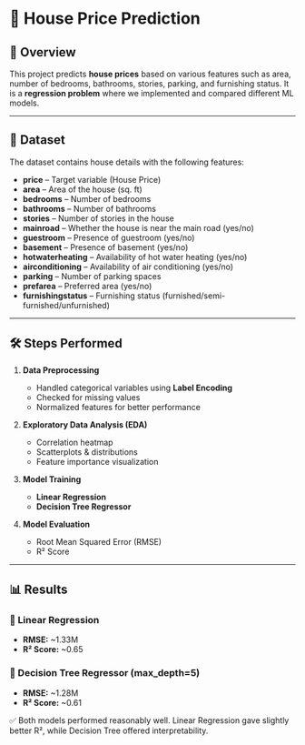 # 🏡 House Price Prediction

## 📌 Overview

This project predicts **house prices** based on various features such as area, number of bedrooms, bathrooms, stories, parking, and furnishing status.
It is a **regression problem** where we implemented and compared different ML models.

---

## 📂 Dataset

The dataset contains house details with the following features:

* **price** – Target variable (House Price)
* **area** – Area of the house (sq. ft)
* **bedrooms** – Number of bedrooms
* **bathrooms** – Number of bathrooms
* **stories** – Number of stories in the house
* **mainroad** – Whether the house is near the main road (yes/no)
* **guestroom** – Presence of guestroom (yes/no)
* **basement** – Presence of basement (yes/no)
* **hotwaterheating** – Availability of hot water heating (yes/no)
* **airconditioning** – Availability of air conditioning (yes/no)
* **parking** – Number of parking spaces
* **prefarea** – Preferred area (yes/no)
* **furnishingstatus** – Furnishing status (furnished/semi-furnished/unfurnished)

---

## 🛠️ Steps Performed

1. **Data Preprocessing**

   * Handled categorical variables using **Label Encoding**
   * Checked for missing values
   * Normalized features for better performance

2. **Exploratory Data Analysis (EDA)**

   * Correlation heatmap
   * Scatterplots & distributions
   * Feature importance visualization

3. **Model Training**

   * **Linear Regression**
   * **Decision Tree Regressor**

4. **Model Evaluation**

   * Root Mean Squared Error (RMSE)
   * R² Score

---

## 📊 Results

### 🔹 Linear Regression

* **RMSE:** \~1.33M
* **R² Score:** \~0.65

### 🔹 Decision Tree Regressor (max\_depth=5)

* **RMSE:** \~1.28M
* **R² Score:** \~0.61

✅ Both models performed reasonably well. Linear Regression gave slightly better R², while Decision Tree offered interpretability.